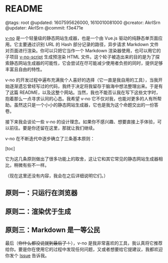 # README

@tags: root
@updated: 1607595626000, 1610010081000
@creator: AkrISrn
@updater: AkrISrn
@commit: f3e471e

[v-no](https://github.com/akrisrn/v-no) 是一个轻量级的静态网站生成器，也是一个由 Vue.js 驱动的纯静态单页面应用。它主要通过识别 URL 的 Hash 部分记录的路径，异步请求 Markdown 文件对页面进行渲染。你可以只把它当作一个 Markdown 渲染器使用，也可以用它的子项目 [v-no-script](https://github.com/akrisrn/v-no-script) 生成预渲染 HTML 文件。这个轮子被造出来的目的是为了探索静态网站生成器的可能性，它会尝试在尽可能减少使用者负担的同时，提供足够丰富且自由的特性。

v-no 的开发过程中遍布充满我个人喜好的选择（它一直是我自用的工具），当我开始逐渐遗忘曾经写过的代码，我终于决定将我留存于脑海中想法整理出来。于是有了这篇 README，以及这整个网站。当然，我也不能否认我在写下这些文字时，抱着那么一点寻求认同的心态。我希望 v-no 它不仅对我，也能对更多的人有所帮助。虽然这只是一个小小的静态网站生成器，它也是我为这个命题交出的一份答卷。

接下来我会谈论一些 v-no 的设计理念。如果你不感兴趣、想要直接上手体验，可以前往[](/zh/docs/download_&_deploy.md "#")。要是你还留在这里，那就让我们继续。

v-no 在不断迭代中逐步确立了三条基本原则：

[toc]

它为这几条原则做出了很多功能上的取舍，这让它和其它常见的静态网站生成器相比，稍微有些不一样。

（现在这里还没有内容，我会在之后详细说明它们。）

## 原则一：只运行在浏览器

## 原则二：渲染优于生成

## 原则三：Markdown 是一等公民

最后（~~你什么都没说就到最后了！~~），v-no 是我非常喜欢的工具，我认真将它推荐给你。要是你在使用它的过程中发现任何问题，又或者想要给它提建议，我都欢迎你发个 [Issue](https://github.com/akrisrn/v-no/issues) 告诉我。
